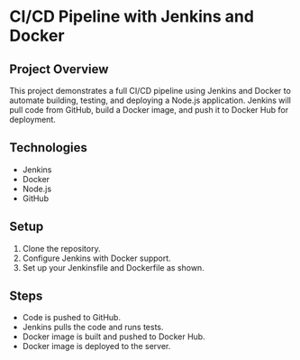 # CI/CD Pipeline with Jenkins and Docker

## Project Overview
This project demonstrates a full CI/CD pipeline using Jenkins and Docker to automate building, testing, and deploying a Node.js application. Jenkins will pull code from GitHub, build a Docker image, and push it to Docker Hub for deployment.

## Technologies
- Jenkins
- Docker
- Node.js
- GitHub

## Setup
1. Clone the repository.
2. Configure Jenkins with Docker support.
3. Set up your Jenkinsfile and Dockerfile as shown.

## Steps
- Code is pushed to GitHub.
- Jenkins pulls the code and runs tests.
- Docker image is built and pushed to Docker Hub.
- Docker image is deployed to the server.
